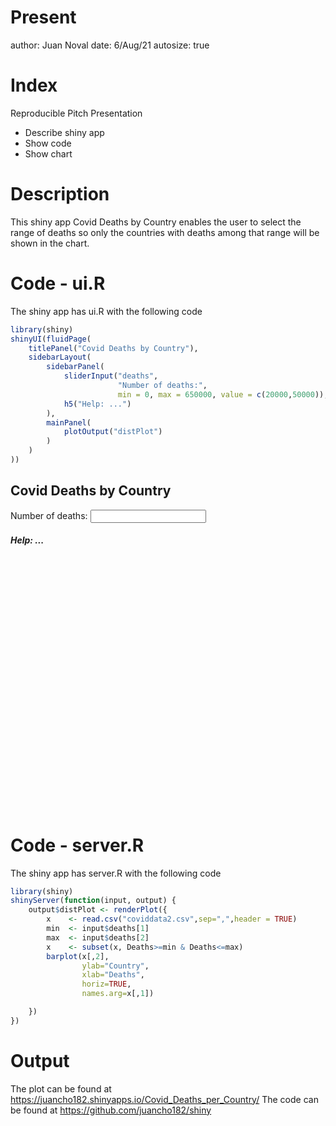 Present
========================================================
author: Juan Noval
date: 6/Aug/21
autosize: true

Index
========================================================

Reproducible Pitch Presentation

- Describe shiny app
- Show code
- Show chart

Description
========================================================

This shiny app Covid Deaths by Country enables the user to select the range of deaths so only the countries with deaths among that range will be shown in the chart.

Code - ui.R
========================================================

The shiny app has ui.R with the following code

```r
library(shiny)
shinyUI(fluidPage(
    titlePanel("Covid Deaths by Country"),
    sidebarLayout(
        sidebarPanel(
            sliderInput("deaths",
                        "Number of deaths:",
                        min = 0, max = 650000, value = c(20000,50000)),
            h5("Help: ...")
        ),
        mainPanel(
            plotOutput("distPlot")
        )
    )
))
```

<!--html_preserve--><div class="container-fluid">
<h2>Covid Deaths by Country</h2>
<div class="row">
<div class="col-sm-4">
<form class="well" role="complementary">
<div class="form-group shiny-input-container">
<label class="control-label" id="deaths-label" for="deaths">Number of deaths:</label>
<input class="js-range-slider" id="deaths" data-skin="shiny" data-type="double" data-min="0" data-max="650000" data-from="20000" data-to="50000" data-step="1" data-grid="true" data-grid-num="10" data-grid-snap="false" data-prettify-separator="," data-prettify-enabled="true" data-keyboard="true" data-drag-interval="true" data-data-type="number"/>
</div>
<h5>Help: ...</h5>
</form>
</div>
<div class="col-sm-8" role="main">
<div id="distPlot" class="shiny-plot-output" style="width:100%;height:400px;"></div>
</div>
</div>
</div><!--/html_preserve-->

Code - server.R
========================================================

The shiny app has server.R with the following code

```r
library(shiny)
shinyServer(function(input, output) {
    output$distPlot <- renderPlot({
        x    <- read.csv("coviddata2.csv",sep=",",header = TRUE)
        min  <- input$deaths[1]
        max  <- input$deaths[2]
        x    <- subset(x, Deaths>=min & Deaths<=max)
        barplot(x[,2],  
                ylab="Country", 
                xlab="Deaths",
                horiz=TRUE,
                names.arg=x[,1]) 

    })
})
```


Output
========================================================

The plot can be found at https://juancho182.shinyapps.io/Covid_Deaths_per_Country/
The code can be found at https://github.com/juancho182/shiny

